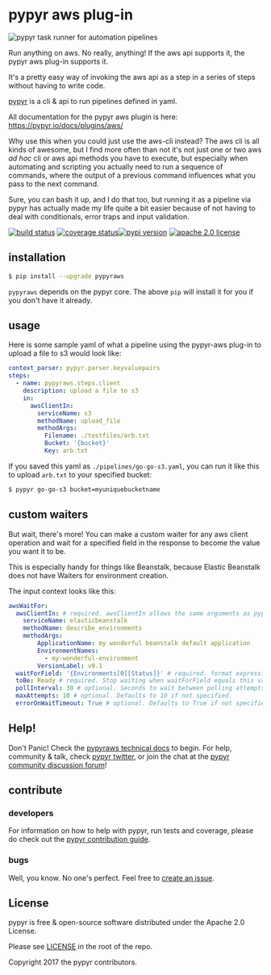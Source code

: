 # pypyr aws plug-in

![pypyr task runner for automation pipelines](https://pypyr.io/images/2x1/pypyr-taskrunner-yaml-pipeline-automation-1200x600.1bd2401e4f8071d85bcb1301128e4717f0f54a278e91c9c350051191de9d22c0.png)

Run anything on aws. No really, anything! If the aws api supports it, the pypyr 
aws plug-in supports it.

It's a pretty easy way of invoking the aws api as a step in a series of steps 
without having to write code. 

[pypyr](https://pypyr.io/) is a cli & api to run pipelines 
defined in yaml.

All documentation for the pypyr aws plugin is here: 
https://pypyr.io/docs/plugins/aws/

Why use this when you could just use the aws-cli instead? The aws cli is all 
kinds of awesome, but I find more often than not it's not just one or two aws 
*ad hoc* cli or aws api methods you have to execute, but especially when 
automating and scripting you actually need to run a sequence of commands, where 
the output of a previous command influences what you pass to the next command.

Sure, you can bash it up, and I do that too, but running it as a pipeline via 
pypyr has actually made my life quite a bit easier because of not having to 
deal with conditionals, error traps and input validation.

[![build status](https://github.com/pypyr/pypyr-aws/workflows/lint-test-build/badge.svg)](https://github.com/pypyr/pypyr-aws/actions)
[![coverage status](https://codecov.io/gh/pypyr/pypyr-aws/branch/main/graph/badge.svg)](https://codecov.io/gh/pypyr/pypyr-aws)[![pypi version](https://badge.fury.io/py/pypyraws.svg)](https://pypi.python.org/pypi/pypyraws/)
[![apache 2.0 license](https://img.shields.io/github/license/pypyr/pypyr-aws)](https://opensource.org/licenses/Apache-2.0)


## installation
```bash
$ pip install --upgrade pypyraws
```

`pypyraws` depends on the pypyr core. The above `pip` will install it
for you if you don't have it already.

## usage
Here is some sample yaml of what a pipeline using the pypyr-aws plug-in to 
upload a file to s3 would look like:

```yaml
context_parser: pypyr.parser.keyvaluepairs
steps:
  - name: pypyraws.steps.client
    description: upload a file to s3
    in:
      awsClientIn:
        serviceName: s3
        methodName: upload_file
        methodArgs:
          Filename: ./testfiles/arb.txt
          Bucket: '{bucket}'
          Key: arb.txt
```

If you saved this yaml as `./pipelines/go-go-s3.yaml`, you can run it like this 
to upload `arb.txt` to your specified bucket:

```bash
$ pypyr go-go-s3 bucket=myuniquebucketname
```

## custom waiters
But wait, there's more! You can make a custom waiter for any aws client 
operation and wait for a specified field in the response to become the value 
you want it to be.

This is especially handy for things like Beanstalk, because Elastic
Beanstalk does not have Waiters for environment creation.

The input context looks like this:

```yaml
awsWaitFor:
  awsClientIn: # required. awsClientIn allows the same arguments as pypyraws.steps.client.
    serviceName: elasticbeanstalk
    methodName: describe_environments
    methodArgs:
        ApplicationName: my wonderful beanstalk default application
        EnvironmentNames:
          - my-wonderful-environment
        VersionLabel: v0.1
  waitForField: '{Environments[0][Status]}' # required. format expression for field name to check in awsClient response
  toBe: Ready # required. Stop waiting when waitForField equals this value
  pollInterval: 30 # optional. Seconds to wait between polling attempts. Defaults to 30 if not specified.
  maxAttempts: 10 # optional. Defaults to 10 if not specified.
  errorOnWaitTimeout: True # optional. Defaults to True if not specified. Stop processing if maxAttempts exhausted without reaching toBe value.
```

## Help!
Don't Panic! Check the 
[pypyraws technical docs](https://pypyr.io/docs/plugins/aws/) to begin. 
For help, community & talk, check 
[pypyr twitter](https://twitter.com/pypyrpipes/), or join the chat at the 
[pypyr community discussion forum](https://github.com/pypyr/pypyr/discussions)!

## contribute
### developers
For information on how to help with pypyr, run tests and coverage,
please do check out the [pypyr contribution
guide](https://pypyr.io/docs/contributing/).

### bugs
Well, you know. No one's perfect. Feel free to [create an
issue](https://github.com/pypyr/pypyr-aws/issues/new).

## License
pypyr is free & open-source software distributed under the Apache 2.0 License.

Please see [LICENSE](LICENSE) in the root of the repo.

Copyright 2017 the pypyr contributors.
